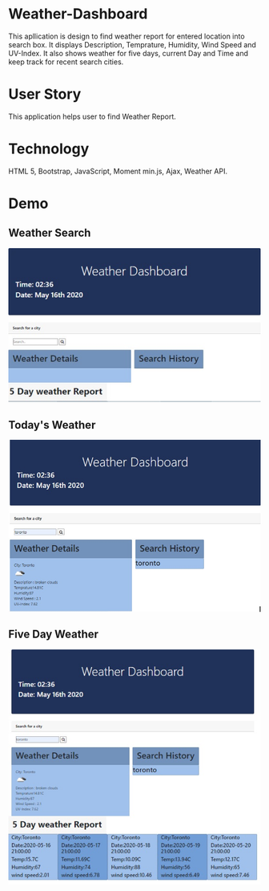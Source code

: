 # Weather-Dashboard
This apllication is design to find weather report for entered location into search box. It displays Description, Temprature, Humidity, Wind Speed and UV-Index. It also shows weather for five days, current Day and Time and  keep track for recent search cities.

# User Story
This application helps user to find Weather Report.

# Technology 
HTML 5, Bootstrap, JavaScript, Moment min.js, Ajax, Weather API.

# Demo

## Weather Search
![weather search](./images/weatherSearch.jpg)

## Today's Weather
![today's weather search](./images/todaysWeather.jpg)

## Five Day Weather
![five days weather search](./images/fivedaysWeather.jpg)
